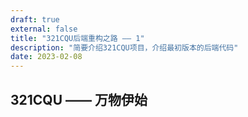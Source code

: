 ```yaml
---
draft: true
external: false
title: "321CQU后端重构之路 —— 1"
description: "简要介绍321CQU项目，介绍最初版本的后端代码"
date: 2023-02-08
---
```

## 321CQU —— 万物伊始